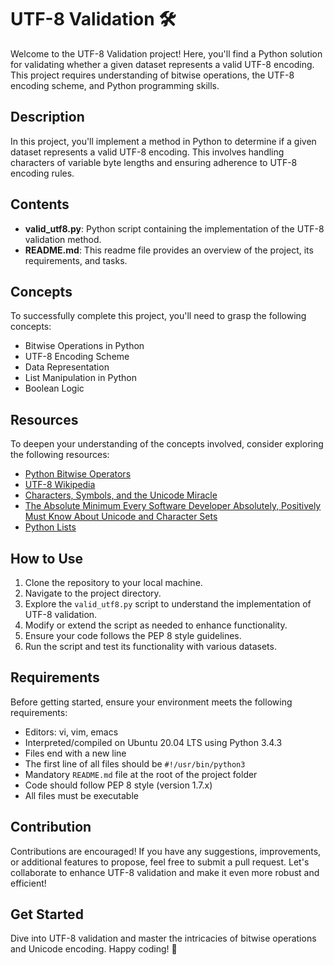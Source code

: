 # UTF-8 Validation 🛠️

Welcome to the UTF-8 Validation project! Here, you'll find a Python solution for validating whether a given dataset represents a valid UTF-8 encoding. This project requires understanding of bitwise operations, the UTF-8 encoding scheme, and Python programming skills.

## Description

In this project, you'll implement a method in Python to determine if a given dataset represents a valid UTF-8 encoding. This involves handling characters of variable byte lengths and ensuring adherence to UTF-8 encoding rules.

## Contents

- **valid_utf8.py**: Python script containing the implementation of the UTF-8 validation method.
- **README.md**: This readme file provides an overview of the project, its requirements, and tasks.

## Concepts

To successfully complete this project, you'll need to grasp the following concepts:
- Bitwise Operations in Python
- UTF-8 Encoding Scheme
- Data Representation
- List Manipulation in Python
- Boolean Logic

## Resources

To deepen your understanding of the concepts involved, consider exploring the following resources:
- [Python Bitwise Operators](https://wiki.python.org/moin/BitwiseOperators)
- [UTF-8 Wikipedia](https://en.wikipedia.org/wiki/UTF-8)
- [Characters, Symbols, and the Unicode Miracle](https://www.youtube.com/watch?v=MijmeoH9LT4)
- [The Absolute Minimum Every Software Developer Absolutely, Positively Must Know About Unicode and Character Sets](https://www.joelonsoftware.com/2003/10/08/the-absolute-minimum-every-software-developer-absolutely-positively-must-know-about-unicode-and-character-sets-no-excuses/)
- [Python Lists](https://docs.python.org/3/tutorial/datastructures.html)

## How to Use

1. Clone the repository to your local machine.
2. Navigate to the project directory.
3. Explore the `valid_utf8.py` script to understand the implementation of UTF-8 validation.
4. Modify or extend the script as needed to enhance functionality.
5. Ensure your code follows the PEP 8 style guidelines.
6. Run the script and test its functionality with various datasets.

## Requirements

Before getting started, ensure your environment meets the following requirements:
- Editors: vi, vim, emacs
- Interpreted/compiled on Ubuntu 20.04 LTS using Python 3.4.3
- Files end with a new line
- The first line of all files should be `#!/usr/bin/python3`
- Mandatory `README.md` file at the root of the project folder
- Code should follow PEP 8 style (version 1.7.x)
- All files must be executable

## Contribution

Contributions are encouraged! If you have any suggestions, improvements, or additional features to propose, feel free to submit a pull request. Let's collaborate to enhance UTF-8 validation and make it even more robust and efficient!

## Get Started

Dive into UTF-8 validation and master the intricacies of bitwise operations and Unicode encoding. Happy coding! 🚀
